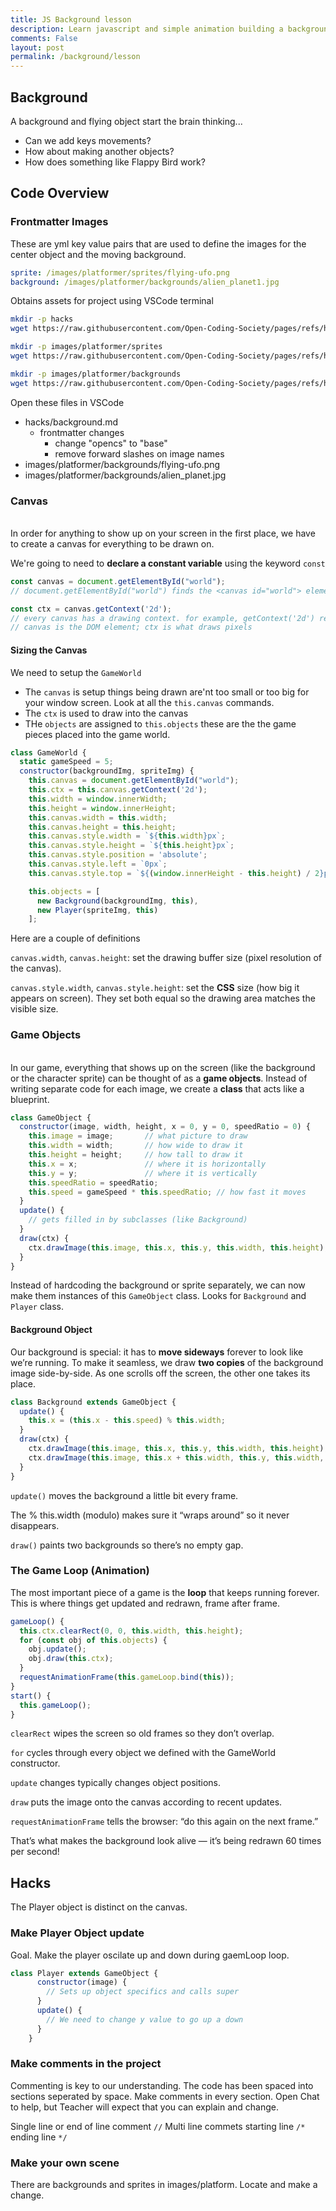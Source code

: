 ```yaml
---
title: JS Background lesson
description: Learn javascript and simple animation building a background with flying object.
comments: False
layout: post
permalink: /background/lesson
---
```


## Background 

A background and flying object start the brain thinking...

- Can we add keys movements?
- How about making another objects?
- How does something like Flappy Bird work?


## Code Overview

### Frontmatter Images
These are yml key value pairs that are used to define the images for the center object and the moving background.

```yml
sprite: /images/platformer/sprites/flying-ufo.png
background: /images/platformer/backgrounds/alien_planet1.jpg
```

Obtains assets for project using VSCode terminal

```bash
mkdir -p hacks
wget https://raw.githubusercontent.com/Open-Coding-Society/pages/refs/heads/main/hacks/background.md -O hacks/background.md
```


```bash
mkdir -p images/platformer/sprites
wget https://raw.githubusercontent.com/Open-Coding-Society/pages/refs/heads/main/images/platformer/sprites/flying-ufo.png -O images/platformer/sprites/flying-ufo.png
```

```bash
mkdir -p images/platformer/backgrounds 
wget https://raw.githubusercontent.com/Open-Coding-Society/pages/refs/heads/main/images/platformer/backgrounds/alien_planet1.jpg -O images/platformer/backgrounds/alien_planet1.jpg
```

Open these files in VSCode

- hacks/background.md
  - frontmatter changes
    - change "opencs" to "base"
    - remove forward slashes on image names
- images/platformer/backgrounds/flying-ufo.png
- images/platformer/backgrounds/alien_planet.jpg

### Canvas 
<br>
In order for anything to show up on your screen in the first place, we have to create a canvas for everything to be drawn on.

We're going to need to **declare a constant variable** using the keyword ``const``

```js
const canvas = document.getElementById("world");
// document.getElementById("world") finds the <canvas id="world"> element in the DOM.

const ctx = canvas.getContext('2d');
// every canvas has a drawing context. for example, getContext('2d') returns the 2D drawing API (methods like drawImage, fillRect, clearRect).
// canvas is the DOM element; ctx is what draws pixels
```

#### Sizing the Canvas 

We need to setup the `GameWorld`
- The `canvas` is setup things being drawn are'nt too small or too big for your window screen.  Look at all the `this.canvas` commands.
- The `ctx` is used to draw into the canvas
- THe `objects` are assigned to `this.objects` these are the the game pieces placed into the game world.


```js
class GameWorld {
  static gameSpeed = 5;
  constructor(backgroundImg, spriteImg) {
    this.canvas = document.getElementById("world");
    this.ctx = this.canvas.getContext('2d');
    this.width = window.innerWidth;
    this.height = window.innerHeight;
    this.canvas.width = this.width;
    this.canvas.height = this.height;
    this.canvas.style.width = `${this.width}px`;
    this.canvas.style.height = `${this.height}px`;
    this.canvas.style.position = 'absolute';
    this.canvas.style.left = `0px`;
    this.canvas.style.top = `${(window.innerHeight - this.height) / 2}px`;

    this.objects = [
      new Background(backgroundImg, this),
      new Player(spriteImg, this)
    ];
```

Here are a couple of definitions

`canvas.width`, `canvas.height`: set the drawing buffer size (pixel resolution of the canvas).

`canvas.style.width`, `canvas.style.height`: set the **CSS** size (how big it appears on screen).
They set both equal so the drawing area matches the visible size.

### Game Objects
<br> In our game, everything that shows up on the screen (like the background or the character sprite) can be thought of as a **game objects**. Instead of writing separate code for each image, we create a **class** that acts like a blueprint.

```js
class GameObject {
  constructor(image, width, height, x = 0, y = 0, speedRatio = 0) {
    this.image = image;       // what picture to draw
    this.width = width;       // how wide to draw it
    this.height = height;     // how tall to draw it
    this.x = x;               // where it is horizontally
    this.y = y;               // where it is vertically
    this.speedRatio = speedRatio;
    this.speed = gameSpeed * this.speedRatio; // how fast it moves
  }
  update() {
    // gets filled in by subclasses (like Background)
  }
  draw(ctx) {
    ctx.drawImage(this.image, this.x, this.y, this.width, this.height);
  }
}
```

Instead of hardcoding the background or sprite separately, we can now make them instances of this `GameObject` class.  Looks for `Background` and `Player` class.

#### Background Object

Our background is special: it has to **move sideways** forever to look like we’re running. To make it seamless, we draw **two copies** of the background image side-by-side. As one scrolls off the screen, the other one takes its place.

``` js
class Background extends GameObject {
  update() {
    this.x = (this.x - this.speed) % this.width;
  }
  draw(ctx) {
    ctx.drawImage(this.image, this.x, this.y, this.width, this.height);
    ctx.drawImage(this.image, this.x + this.width, this.y, this.width, this.height);
  }
}
```

`update()` moves the background a little bit every frame.

The % this.width (modulo) makes sure it “wraps around” so it never disappears.

`draw()` paints two backgrounds so there’s no empty gap.

### The Game Loop (Animation)

The most important piece of a game is the **loop** that keeps running forever. This is where things get updated and redrawn, frame after frame.

```js
gameLoop() {
  this.ctx.clearRect(0, 0, this.width, this.height);
  for (const obj of this.objects) {
    obj.update();
    obj.draw(this.ctx);
  }
  requestAnimationFrame(this.gameLoop.bind(this));
}
start() {
  this.gameLoop();
}
```

`clearRect` wipes the screen so old frames so they don’t overlap.

`for` cycles through every object we defined with the GameWorld constructor.

`update` changes typically changes object positions.

`draw` puts the image onto the canvas according to recent updates.

`requestAnimationFrame` tells the browser: “do this again on the next frame.”

That’s what makes the background look alive — it’s being redrawn 60 times per second!



## Hacks

The Player object is distinct on the canvas.

### Make Player Object update

Goal. Make the player oscilate up and down during gaemLoop loop.

```javascript
class Player extends GameObject {
      constructor(image) {
        // Sets up object specifics and calls super
      }
      update() {
        // We need to change y value to go up a down
      }
    }
```

### Make comments in the project

Commenting is key to our understanding.  The code has been spaced into sections seperated by space.   Make comments in every section.  Open Chat to help, but Teacher will expect that you can explain and change.

Single line or end of line comment `//`
Multi line commets starting line `/*` ending line `*/`

### Make your own scene

There are backgrounds and sprites in images/platform.  Locate and make a change.
